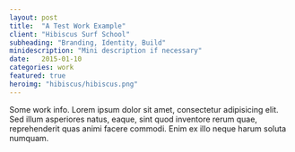 ```yaml
---
layout: post
title:  "A Test Work Example"
client: "Hibiscus Surf School"
subheading: "Branding, Identity, Build"
minidescription: "Mini description if necessary"
date:   2015-01-10
categories: work
featured: true
heroimg: "hibiscus/hibiscus.png"
---
```


Some work info. Lorem ipsum dolor sit amet, consectetur adipisicing elit. Sed illum asperiores natus, eaque, sint quod inventore rerum quae, reprehenderit quas animi facere commodi. Enim ex illo neque harum soluta numquam.